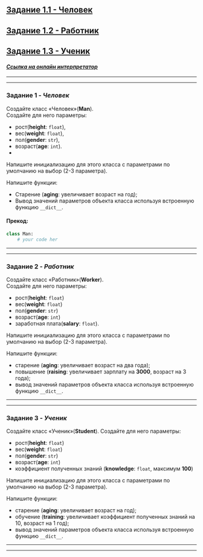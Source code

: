 ## [Задание 1.1 - Человек](#task_1)
## [Задание 1.2 - Работник](#task_2)
## [Задание 1.3 - Ученик](#task_3)

#### [_Ссылка на онлайн интерпретатор_](https://www.online-python.com/)
_________________________________________
_________________________________________
### Задание 1 - _Человек_ <a name="task_1"></a>
Создайте класс «Человек»(**Man**).  
Создайте для него параметры: 
- рост(**height**: `float`), 
- вес(**weight**: `float`), 
- пол(**gender**: `str`), 
- возраст(**age**: `int`).
- 
Напишите инициализацию для этого класса с параметрами по умолчанию на выбор (2-3 параметра).

Напишите функции: 
- Старение (**aging**: увеличивает возраст на год);
- Вывод значений параметров объекта класса используя встроенную функцию `__dict__`.

#### Прекод:
```python
class Man:
    # your code her
```

_________________________________________
_________________________________________
### Задание 2 - _Работник_ <a name="task_2"></a>
Создайте класс «Работник»(**Worker**).  
Создайте для него параметры: 
- рост(**height**: `float`) 
- вес(**weight**: `float`) 
- пол(**gender**: `str`) 
- возраст(**age**: `int`) 
- заработная плата(**salary**: `float`).

Напишите инициализацию для этого класса с параметрами по умолчанию на выбор (2-3 параметра).

Напишите функции: 
- cтарение (**aging**: увеличивает возраст на два года);
- повышение (**raising**: увеличивает зарплату на **3000**, возраст на 3 года);
- вывод значений параметров объекта класса используя встроенную функцию `__dict__`.

_________________________________________
_________________________________________

### Задание 3 - _Ученик_ <a name="task_3"></a>
Создайте класс «Ученик»(**Student**).
Создайте для него параметры: 
- рост(**height**: `float`) 
- вес(**weight**: `float`) 
- пол(**gender**: `str`) 
- возраст(**age**: `int`) 
- коэффициент полученных знаний (**knowledge**: `float`, максимум **100**)

Напишите инициализацию для этого класса с параметрами по умолчанию на выбор (2-3 параметра).

Напишите функции: 
- старение (**aging**: увеличивает возраст на год);
- обучение (**training**: увеличивает коэффициент полученных знаний на 10, возраст на 1 год);
- вывод значений параметров объекта класса используя встроенную функцию `__dict__`.

_________________________________________
_________________________________________